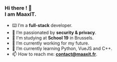 ### Hi there ! 👋 <br>I am **MaaxIT**.

- ⌨️ I’m a **full-stack** developer.
- 🔐 I’m passionated by **security & privacy**.
- 📓 I'm studying at **School 19** in Brussels.
- 🔭 I’m currently working for my future.
- 🌱 I’m currently learning Python, VueJS and C++.
- 📫 How to reach me: **contact@maaxit.fr**.

